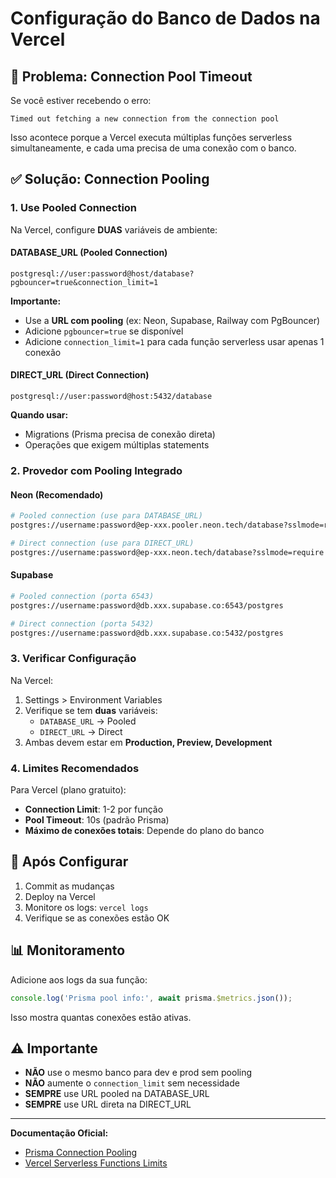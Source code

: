 # Configuração do Banco de Dados na Vercel

## 🔧 Problema: Connection Pool Timeout

Se você estiver recebendo o erro:
```
Timed out fetching a new connection from the connection pool
```

Isso acontece porque a Vercel executa múltiplas funções serverless simultaneamente, e cada uma precisa de uma conexão com o banco.

## ✅ Solução: Connection Pooling

### **1. Use Pooled Connection**

Na Vercel, configure **DUAS** variáveis de ambiente:

#### **DATABASE_URL** (Pooled Connection)
```
postgresql://user:password@host/database?pgbouncer=true&connection_limit=1
```

**Importante:**
- Use a **URL com pooling** (ex: Neon, Supabase, Railway com PgBouncer)
- Adicione `pgbouncer=true` se disponível
- Adicione `connection_limit=1` para cada função serverless usar apenas 1 conexão

#### **DIRECT_URL** (Direct Connection)
```
postgresql://user:password@host:5432/database
```

**Quando usar:**
- Migrations (Prisma precisa de conexão direta)
- Operações que exigem múltiplas statements

### **2. Provedor com Pooling Integrado**

#### **Neon (Recomendado)**
```bash
# Pooled connection (use para DATABASE_URL)
postgres://username:password@ep-xxx.pooler.neon.tech/database?sslmode=require

# Direct connection (use para DIRECT_URL)
postgres://username:password@ep-xxx.neon.tech/database?sslmode=require
```

#### **Supabase**
```bash
# Pooled connection (porta 6543)
postgres://username:password@db.xxx.supabase.co:6543/postgres

# Direct connection (porta 5432)
postgres://username:password@db.xxx.supabase.co:5432/postgres
```

### **3. Verificar Configuração**

Na Vercel:
1. Settings > Environment Variables
2. Verifique se tem **duas** variáveis:
   - `DATABASE_URL` → Pooled
   - `DIRECT_URL` → Direct
3. Ambas devem estar em **Production, Preview, Development**

### **4. Limites Recomendados**

Para Vercel (plano gratuito):
- **Connection Limit**: 1-2 por função
- **Pool Timeout**: 10s (padrão Prisma)
- **Máximo de conexões totais**: Depende do plano do banco

## 🚀 Após Configurar

1. Commit as mudanças
2. Deploy na Vercel
3. Monitore os logs: `vercel logs`
4. Verifique se as conexões estão OK

## 📊 Monitoramento

Adicione aos logs da sua função:
```typescript
console.log('Prisma pool info:', await prisma.$metrics.json());
```

Isso mostra quantas conexões estão ativas.

## ⚠️ Importante

- **NÃO** use o mesmo banco para dev e prod sem pooling
- **NÃO** aumente o `connection_limit` sem necessidade
- **SEMPRE** use URL pooled na DATABASE_URL
- **SEMPRE** use URL direta na DIRECT_URL

---

**Documentação Oficial:**
- [Prisma Connection Pooling](https://www.prisma.io/docs/guides/performance-and-optimization/connection-management)
- [Vercel Serverless Functions Limits](https://vercel.com/docs/functions/serverless-functions/limits)

